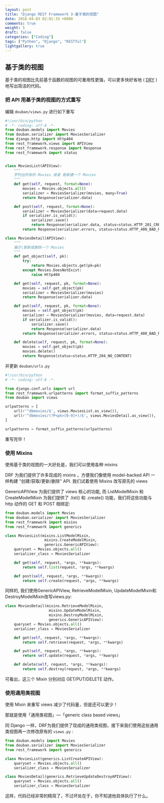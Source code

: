 ```yaml
---
layout: post
title: "Django REST Framework 3-基于类的视图"
date: 2016-04-03 02:01:33 +0800
comments: true
weight: 5
draft: false
categories: ["Coding"]
tags: ["Python", "Django", "RESTful"]
lightgallery: true
---
```


## 基于类的视图

基于类的视图比先前基于函数的视图的可重用性更强，可以更多快好省地 ( [DRY](http://en.wikipedia.org/wiki/Don't_repeat_yourself) )地写出简洁的代码。

### 把 API 用基于类的视图的方式重写

编辑 ```douban/views.py``` 进行如下重写

```python
#!/usr/bin/python
# -*- coding: utf-8 -*-
from douban.models import Movies
from douban.serializer import MoviesSerializer
from django.http import Http404
from rest_framework.views import APIView
from rest_framework.response import Response
from rest_framework import status


class MoviesList(APIView):
    """
    罗列出所有的 Movies 或者 能新建一个 Movies
    """
    def get(self, request, format=None):
        movies = Movies.objects.all()
        serializer = MoviesSerializer(movies, many=True)
        return Response(serializer.data)

    def post(self, request, format=None):
        serializer = MoviesSerializer(data=request.data)
        if serializer.is_valid():
            serializer.save()
            return Response(serializer.data, status=status.HTTP_201_CREATED)
        return Response(serializer.errors, status=status.HTTP_400_BAD_REQUEST)

class MoviesDetail(APIView):
    """
    展示\更新或删除一个 Movies
    """
    def get_object(self, pk):
        try:
            return Movies.objects.get(pk=pk)
        except Movies.DoesNotExist:
            raise Http404

    def get(self, request, pk, format=None):
        movies = self.get_object(pk)
        serializer = MoviesSerializer(movies)
        return Response(serializer.data)

    def put(self, request, pk, format=None):
        movies = self.get_object(pk)
        serializer = MoviesSerializer(movies, data=request.data)
        if serializer.is_valid():
            serializer.save()
            return Response(serializer.data)
        return Response(serializer.errors, status=status.HTTP_400_BAD_REQUEST)

    def delete(self, request, pk, format=None):
        movies = self.get_object(pk)
        movies.delete()
        return Response(status=status.HTTP_204_NO_CONTENT)
```

并更新 ```douban/urls.py```

```python
#!/usr/bin/python
# -*- coding: utf-8 -*-

from django.conf.urls import url
from rest_framework.urlpatterns import format_suffix_patterns
from douban import views

urlpatterns = [
    url(r'^dbmovies/$', views.MoviesList.as_view()),
    url(r'^dbmovies/(?P<pk>[0-9]+)/$', views.MoviesDetail.as_view()),
]

urlpatterns = format_suffix_patterns(urlpatterns)
```

重写完毕！

### 使用 Mixins

使用基于类的视图的一大好处是，我们可以使用各种 mixins

DRF 为我们提供了许多现成的 mixins ，方便我们像使用 model-backed API 一样构建 "创建/获取/更新/删除" API. 我们试着使用 Mixins 改写原先的 views

GenericAPIView 为我们提供了 views 核心的功能, 而 ListModelMixin 和 CreateModelMixin 为我们提供了 .list() 和 .create() 功能，我们将这些功能与 http 动作的 GET 和 POST 相绑定:

```python
from douban.models import Movies
from douban.serializer import MoviesSerializer
from rest_framework import mixins
from rest_framework import generics

class MoviesList(mixins.ListModelMixin,
                  mixins.CreateModelMixin,
                  generics.GenericAPIView):
    queryset = Movies.objects.all()
    serializer_class = MoviesSerializer

    def get(self, request, *args, **kwargs):
        return self.list(request, *args, **kwargs)

    def post(self, request, *args, **kwargs):
        return self.create(request, *args, **kwargs)
```

同样的, 我们使用GenericAPIView, RetrieveModelMixin, UpdateModelMixin和DestroyModelMixin改写views.py:

```python
class MoviesDetail(mixins.RetrieveModelMixin,
                    mixins.UpdateModelMixin,
                    mixins.DestroyModelMixin,
                    generics.GenericAPIView):
    queryset = Movies.objects.all()
    serializer_class = MoviesSerializer

    def get(self, request, *args, **kwargs):
        return self.retrieve(request, *args, **kwargs)

    def put(self, request, *args, **kwargs):
        return self.update(request, *args, **kwargs)

    def delete(self, request, *args, **kwargs):
        return self.destroy(request, *args, **kwargs)
```

可看出，这三个 Mixin 分别对应 GET/PUT/DELETE 动作。

### 使用通用类视图

使用 Mixin 来重写 views 减少了代码量，但是还可以更少！

那就是使用「通用类视图」—「generic class based views」

同 Django 一样，DRF为我们提供了现成的通用类视图，接下来我们使用这些通用类视图再一次修改原有的 ```views.py``` :

```python
from douban.models import Movies
from douban.serializer import MoviesSerializer
from rest_framework import generics

class MoviesList(generics.ListCreateAPIView):
    queryset = Movies.objects.all()
    serializer_class = MoviesSerializer

class MoviesDetail(generics.RetrieveUpdateDestroyAPIView):
    queryset = Movies.objects.all()
    serializer_class = MoviesSerializer
```

这样，代码已经非常的精简了，不过坏处在于，你不知道他具体执行了什么。
